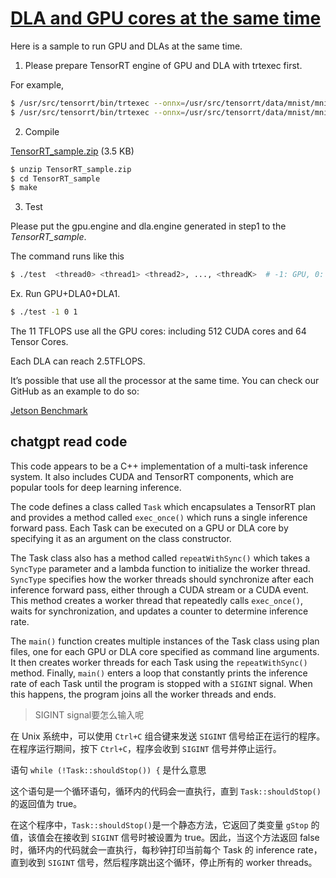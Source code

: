 
# [DLA and GPU cores at the same time](https://forums.developer.nvidia.com/t/dla-and-gpu-cores-at-the-same-time/122287)

Here is a sample to run GPU and DLAs at the same time.

1. Please prepare TensorRT engine of GPU and DLA with trtexec first.

For example,

```bash
$ /usr/src/tensorrt/bin/trtexec --onnx=/usr/src/tensorrt/data/mnist/mnist.onnx --saveEngine=gpu.engine
$ /usr/src/tensorrt/bin/trtexec --onnx=/usr/src/tensorrt/data/mnist/mnist.onnx --useDLACore=0 --allowGPUFallback --saveEngine=dla.engine
```

2. Compile

[TensorRT_sample.zip](https://forums.developer.nvidia.com/uploads/short-url/hyv6UFFVbIWi9baWbfBzr4Ud3zK.zip) (3.5 KB)

```bash
$ unzip TensorRT_sample.zip
$ cd TensorRT_sample
$ make
```

3. Test

Please put the gpu.engine and dla.engine generated in step1 to the *TensorRT_sample*.

The command runs like this

```bash
$ ./test  <thread0> <thread1> <thread2>, ..., <threadK>  # -1: GPU, 0: DLA0, 1: DLA1
```

Ex. Run GPU+DLA0+DLA1.

```bash
$ ./test -1 0 1
```

The 11 TFLOPS use all the GPU cores: including 512 CUDA cores and 64 Tensor Cores.

Each DLA can reach 2.5TFLOPS.

It’s possible that use all the processor at the same time.
You can check our GitHub as an example to do so:

[Jetson Benchmark](https://github.com/NVIDIA-AI-IOT/jetson_benchmarks)

## chatgpt read code

This code appears to be a C++ implementation of a multi-task inference system. It also includes CUDA and TensorRT components, which are popular tools for deep learning inference.

The code defines a class called `Task` which encapsulates a TensorRT plan and provides a method called `exec_once()` which runs a single inference forward pass. Each Task can be executed on a GPU or DLA core by specifying it as an argument on the class constructor.

The Task class also has a method called `repeatWithSync()` which takes a `SyncType` parameter and a lambda function to initialize the worker thread. `SyncType` specifies how the worker threads should synchronize after each inference forward pass, either through a CUDA stream or a CUDA event. This method creates a worker thread that repeatedly calls `exec_once()`, waits for synchronization, and updates a counter to determine inference rate.

The `main()` function creates multiple instances of the Task class using plan files, one for each GPU or DLA core specified as command line arguments. It then creates worker threads for each Task using the `repeatWithSync()` method. Finally, `main()` enters a loop that constantly prints the inference rate of each Task until the program is stopped with a `SIGINT` signal. When this happens, the program joins all the worker threads and ends.

> SIGINT signal要怎么输入呢

在 Unix 系统中，可以使用 `Ctrl+C` 组合键来发送 `SIGINT` 信号给正在运行的程序。在程序运行期间，按下 `Ctrl+C`，程序会收到 `SIGINT` 信号并停止运行。

语句 `while (!Task::shouldStop()) {`
是什么意思

这个语句是一个循环语句，循环内的代码会一直执行，直到 `Task::shouldStop()` 的返回值为 true。

在这个程序中，`Task::shouldStop()`是一个静态方法，它返回了类变量 `gStop` 的值，该值会在接收到 `SIGINT` 信号时被设置为 true。因此，当这个方法返回 false 时，循环内的代码就会一直执行，每秒钟打印当前每个 Task 的 inference rate，直到收到 `SIGINT` 信号，然后程序跳出这个循环，停止所有的 worker threads。